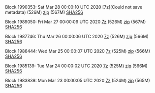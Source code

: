 Block 1990353: Sat Mar 28 00:00:10 UTC 2020 [7z](Could not save metadata) (526M) [zip]() (567M) [SHA256]()

Block 1989050: Fri Mar 27 00:00:09 UTC 2020 [7z]() (526M) [zip]() (567M) [SHA256]()

Block 1987746: Thu Mar 26 00:00:06 UTC 2020 [7z]() (526M) [zip]() (566M) [SHA256]()

Block 1986444: Wed Mar 25 00:00:07 UTC 2020 [7z]() (525M) [zip]() (566M) [SHA256]()

Block 1985139: Tue Mar 24 00:00:02 UTC 2020 [7z]() (525M) [zip]() (566M) [SHA256](https://transfer.sh/lSudj/sha256.txt)

Block 1983839: Mon Mar 23 00:00:05 UTC 2020 [7z]() (524M) [zip]() (565M) [SHA256]()
